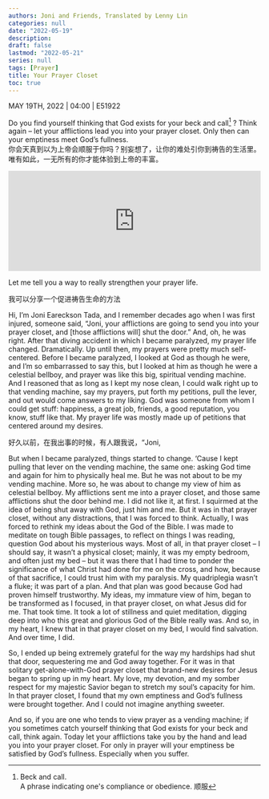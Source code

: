 ```yaml
---
authors: Joni and Friends, Translated by Lenny Lin
categories: null
date: "2022-05-19"
description: 
draft: false
lastmod: "2022-05-21"
series: null
tags: [Prayer]
title: Your Prayer Closet
toc: true
---
```

MAY 19TH, 2022 | 04:00 | E51922

Do you find yourself thinking that God exists for your beck and call[^1] ? Think again – let your afflictions lead you into your prayer closet. Only then can your emptiness meet God’s fullness.   
你会天真到以为上帝会顺服于你吗？别妄想了，让你的难处引你到祷告的生活里。唯有如此，一无所有的你才能体验到上帝的丰富。

<iframe height="200px" width="100%" frameborder="no" scrolling="no" seamless src="https://player.simplecast.com/0c969330-8ae0-4650-92e5-57e8169fa439?dark=false"></iframe>
<!--more-->

Let me tell you a way to really strengthen your prayer life.  

我可以分享一个促进祷告生命的方法

Hi, I’m Joni Eareckson Tada, and I remember decades ago when I was first injured, someone said, “Joni, your afflictions are going to send you into your prayer closet, and [those afflictions will] shut the door.” And, oh, he was right. After that diving accident in which I became paralyzed, my prayer life changed. Dramatically. Up until then, my prayers were pretty much self-centered. Before I became paralyzed, I looked at God as though he were, and I’m so embarrassed to say this, but I looked at him as though he were a celestial bellboy, and prayer was like this big, spiritual vending machine. And I reasoned that as long as I kept my nose clean, I could walk right up to that vending machine, say my prayers, put forth my petitions, pull the lever, and out would come answers to my liking. God was someone from whom I could get stuff: happiness, a great job, friends, a good reputation, you know, stuff like that. My prayer life was mostly made up of petitions that centered around my desires.  

好久以前，在我出事的时候，有人跟我说，“Joni, 

But when I became paralyzed, things started to change. ‘Cause I kept pulling that lever on the vending machine, the same one: asking God time and again for him to physically heal me. But he was not about to be my vending machine. More so, he was about to change my view of him as celestial bellboy. My afflictions sent me into a prayer closet, and those same afflictions shut the door behind me. I did not like it, at first. I squirmed at the idea of being shut away with God, just him and me. But it was in that prayer closet, without any distractions, that I was forced to think. Actually, I was forced to rethink my ideas about the God of the Bible. I was made to meditate on tough Bible passages, to reflect on things I was reading, question God about his mysterious ways. Most of all, in that prayer closet – I should say, it wasn’t a physical closet; mainly, it was my empty bedroom, and often just my bed – but it was there that I had time to ponder the significance of what Christ had done for me on the cross, and how, because of that sacrifice, I could trust him with my paralysis. My quadriplegia wasn’t a fluke; it was part of a plan. And that plan was good because God had proven himself trustworthy. My ideas, my immature view of him, began to be transformed as I focused, in that prayer closet, on what Jesus did for me. That took time. It took a lot of stillness and quiet meditation, digging deep into who this great and glorious God of the Bible really was. And so, in my heart, I knew that in that prayer closet on my bed, I would find salvation. And over time, I did.  

So, I ended up being extremely grateful for the way my hardships had shut that door, sequestering me and God away together. For it was in that solitary get-alone-with-God prayer closet that brand-new desires for Jesus began to spring up in my heart. My love, my devotion, and my somber respect for my majestic Savior began to stretch my soul’s capacity for him. In that prayer closet, I found that my own emptiness and God’s fullness were brought together. And I could not imagine anything sweeter.  

And so, if you are one who tends to view prayer as a vending machine; if you sometimes catch yourself thinking that God exists for your beck and call, think again. Today let your afflictions take you by the hand and lead you into your prayer closet. For only in prayer will your emptiness be satisfied by God’s fullness. Especially when you suffer.  

[^1]: Beck and call.  
A phrase indicating one's compliance or obedience. 顺服